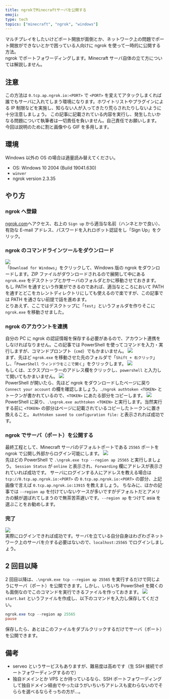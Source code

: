 ```yaml
---
title: ngrokでMinecraftサーバを公開する
emoji:
type: tech
topics: ["minecraft", "ngrok", "windows"]
---
```


マルチプレイをしたいけどポート開放が面倒とか、ネットワーク上の問題でポート開放ができないとかで困っている人向けに ngrok を使って一時的に公開する方法。  
ngrok でポートフォワーディングします。Minecraft サーバ自体の立て方については解説しません。

## 注意

この方法は `0.tcp.ap.ngrok.io:<PORT>` で `<PORT>` を変えてアタックしまくれば誰でもサーバに入れてしまう環境になります。ホワイトリストやプラグインによる IP 制限などを実施し、知らない人が入ってきたり荒らされたりしないように十分注意しましょう。
この記事に記載されている内容を実行し、発生したいかなる問題について執筆者は一切責任を負いません。自己責任でお願いします。  
今回は説明のために割と画像やら GIF を多用します。

## 環境

Windows 以外の OS の場合は適量読み替えてください。

- OS: Windows 10 2004 (Build 19041.630)
- `winver`
- ngrok version 2.3.35

## やり方

### ngrok へ登録

[ngrok.com](https://ngrok.com/)へアクセス、右上の `Sign up` から適当な名前（ハンネとかで良い）、有効な E-mail アドレス、パスワードを入れロボット認証をし「Sign Up」をクリック。

### ngrok のコマンドラインツールをダウンロード

![](https://images.microcms-assets.io/assets/aa728ef13efd493bb761daa672fe743f/c1e010c7818a43839b5f665213d71582/201126_040340_chrome_CDzzHI0at9%5B1%5D.png)  
「`Download for Windows`」をクリックして、Windows 版の ngrok をダウンロードします。ZIP ファイルがダウンロードされるので展開して中にある `ngrok.exe` をデスクトップとかサーバのフォルダとかに移動させておきます。
もし PATH を通すという作業ができるのであれば、適当なところにおいて PATH を通すとどこをカレントディレクトリにしても使えるので楽ですが、この記事では PATH を通さない前提で話を進めます。  
とりあえず、ここではデスクトップに「`test`」というフォルダを作りそこに `ngrok.exe` を移動させました。

### ngrok のアカウントを連携

自分の PC に ngrok の認証情報を保存する必要があるので、アカウント連携をしなければなりません。この記事では PowerShell を使ってコマンドを入力・実行しますが、コマンドプロンプト（`cmd`）でもかまいません。
![](https://images.microcms-assets.io/assets/aa728ef13efd493bb761daa672fe743f/6ff7c9957c2c459abab878d6afc5c2c0/201126_041305_JEaQ0o2SBZ%5B1%5D.gif)  
まず、先ほど `ngrok.exe` を移動させた先のフォルダで「`Shift + 右クリック`」し、「`PowerShell ウィンドウをここで開く`」をクリックします。
![](https://images.microcms-assets.io/assets/aa728ef13efd493bb761daa672fe743f/e2a0c26e4d4a416486e9dd3a8b257262/201126_041445_VfhM2EEG6h%5B1%5D.gif)  
もしくは、エクスプローラーのアドレス欄をクリックし、`powershell` と入力して開いてもかまいません。
![](https://images.microcms-assets.io/assets/aa728ef13efd493bb761daa672fe743f/15a1b3706fd740faaa6ae579f73581b0/201126_041914_chrome_cpqD8tQ422%5B1%5D.png)  
PowerShell が開いたら、先ほど ngrok をダウンロードしたページに戻り `Connect your account` の欄を確認しましょう。`./ngrok authtoken <TOKEN>` とトークンが書かれているので、`<TOKEN>` にあたる部分をコピーします。
![](https://images.microcms-assets.io/assets/aa728ef13efd493bb761daa672fe743f/aefe8f7ee9594b7e896e58a8dc60cdb4/201126_042908_f59bgRnE5h%5B1%5D.gif)  
PowerShell に戻り、`.\ngrok.exe authtoken <TOKEN>` と実行します。当然実行する前に `<TOKEN>` の部分はページに記載されているコピーしたトークンに置き換えること。
`Authtoken saved to configuration file:` と表示されれば成功です。

### ngrok でサーバ（ポート）を公開する

最終工程として、Minecraft サーバのデフォルトポートである `25565` ポートを ngrok で公開し外部からログイン可能にします。
![](https://images.microcms-assets.io/assets/aa728ef13efd493bb761daa672fe743f/b344cd3c89dd43708ec9104463976482/201126_043037_cYXkv4e8mU%5B1%5D.gif)  
先ほどの PowerShell で `.\ngrok.exe tcp --region ap 25565` と実行しましょう。
`Session Status` が `online` と表示され、`Forwarding` 欄にアドレスが表示されていれば成功です。
サーバにログインする人にアドレスを教える場合は `tcp://0.tcp.ap.ngrok.io:<PORT>` の `0.tcp.ap.ngrok.io:<PORT>` の部分、上記画像で言えば `0.tcp.ap.ngrok.io:13915` を教えましょう。
ちなみに、ほかの記事では `--region ap` を付けていないケースが多いですがデフォルトだとアメリカの鯖が選ばれてしまうので無茶苦茶遅いです。`--region ap` をつけて asia を選ぶことをお勧めします。

### 完了

![](https://images.microcms-assets.io/assets/aa728ef13efd493bb761daa672fe743f/26a782d002fb4ae99874c23c6566e0e6/201126_043411_CmUDPbhJJa%5B1%5D.gif)  
実際にログインできれば成功です。サーバを立ている自分自身はわざわざネットワーク上のサーバを介する必要はないので、`localhost:25565` でログインしましょう。

## 2 回目以降

2 回目以降は、`.\ngrok.exe tcp --region ap 25565` を実行するだけで同じようにサーバ（ポート）を公開できます。しかし、いちいち PowerShell を開くのも面倒なのでこのコマンドを実行できるファイルを作っておきます。
![](https://images.microcms-assets.io/assets/aa728ef13efd493bb761daa672fe743f/2f99c3e37b154956bf28599448aa7e94/201126_044502_qihM2fmpwi%5B1%5D.gif)  
`start.bat` というファイルを作成し、以下のコマンドを入力し保存してください。

```powershell
ngrok.exe tcp --region ap 25565
pause
```

保存したら、あとはこのファイルをダブルクリックするだけでサーバ（ポート）を公開できます。

## 備考

- serveo というサービスもありますが、難易度は高めです（生 SSH 接続でポートフォワーディングするので）
- 独自ドメインとか VPS とか持っているなら、SSH ポートフォワーディングして独自ドメイン経由でやったほうがいちいちアドレスも変わらないのでそららを選べるならそっちの方が…。

